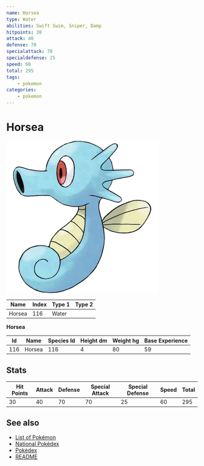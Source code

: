 ```yaml
---
name: Horsea
type: Water
abilities: Swift Swim, Sniper, Damp
hitpoints: 30
attack: 40
defense: 70
specialattack: 70
specialdefense: 25
speed: 60
total: 295
tags:
    - pokemon
categories:
    - pokemon
---
```


# Horsea


![Horsea](images/116.png)

| **Name** | **Index** | **Type 1** | **Type 2** |
|----|----|----|----|
| Horsea | 116 | Water  |  |

**Horsea** 




| **Id** | **Name** | **Species Id** | **Height dm** | **Weight hg** | **Base Experience** |
|--------|----------|----------------|------------|------------|---------------------|
| 116 | Horsea | 116 | 4 | 80 | 59 |



## Stats

| **Hit Points** | **Attack** | **Defense** | **Special Attack** | **Special Defense** | **Speed** | **Total** |
|----------------|------------|-------------|--------------------|---------------------|-----------|-----------|
| 30 | 40 | 70 | 70 | 25 | 60 | 295 |

## See also

- [List of Pokémon](../pokemon.md)
- [National Pokédex](../national_pokedex.md)
- [Pokédex](../pokedex.md)
- [README](../README.md)
